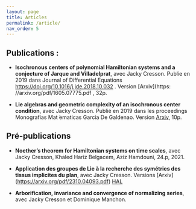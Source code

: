 ```yaml
---
layout: page
title: Articles
permalink: /article/
nav_order: 5
---
```


## Publications : 
- **Isochronous centers of polynomial Hamiltonian systems and a conjecture of
Jarque and Villadelprat**, avec Jacky Cresson. Publie en 2019 dans Journal of Differential
Equations https://doi.org/10.1016/j.jde.2018.10.032 . Version [Arxiv](https:
//arxiv.org/pdf/1605.07775.pdf , 32p.

- **Lie algebras and geometric complexity of an isochronous center condition**,
avec Jacky Cresson. Publié en 2019 dans les proceedings Monografias Mat ́ematicas Garcia De
Galdenao. Version [Arxiv](https://arxiv.org/pdf/1701.04203.pdf), 10p.

## Pré-publications

- **Noether’s theorem for Hamiltonian systems on time scales**, avec Jacky Cresson, Khaled Hariz Belgacem, Aziz Hamdouni, 24.p, 2021.

- **Application des groupes de Lie à la recherche des symétries des tissus implicites du plan**, avec Jacky Cresson. Versions [Arxiv] (https://arxiv.org/pdf/2310.04093.pdf) [HAL](https://hal.science/hal-04228995v1/document)
  
- **Arborification, invariance and convergence of normalizing series**, avec Jacky
Cresson et Dominique Manchon.
